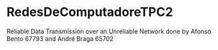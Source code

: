 # RedesDeComputadoreTPC2
Reliable Data Transmission over an  Unreliable Network done by Afonso Bento 67793 and André Braga 65702
